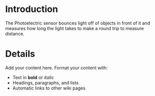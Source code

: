 # Introduction #

The Photoelectric sensor bounces light off of objects in front of it and measures how long the light takes to make a round trip to measure distance.


# Details #

Add your content here.  Format your content with:
  * Text in **bold** or _italic_
  * Headings, paragraphs, and lists
  * Automatic links to other wiki pages